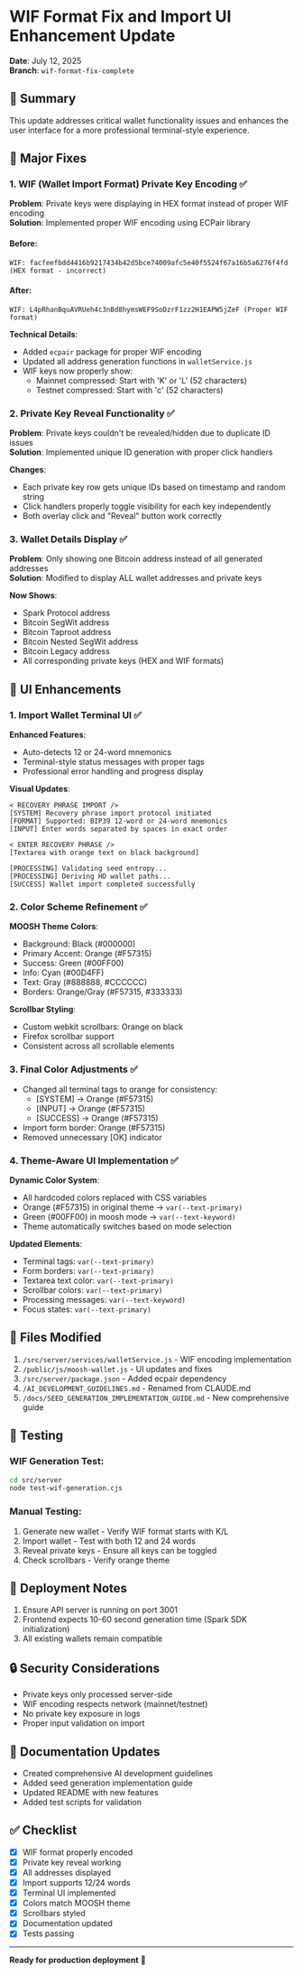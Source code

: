 # WIF Format Fix and Import UI Enhancement Update

**Date**: July 12, 2025  
**Branch**: `wif-format-fix-complete`

## 🎯 Summary

This update addresses critical wallet functionality issues and enhances the user interface for a more professional terminal-style experience.

## 🔧 Major Fixes

### 1. WIF (Wallet Import Format) Private Key Encoding ✅

**Problem**: Private keys were displaying in HEX format instead of proper WIF encoding  
**Solution**: Implemented proper WIF encoding using ECPair library

#### Before:
```
WIF: facfeefbdd4416b9217434b42d5bce74009afc5e40f5524f67a16b5a6276f4fd (HEX format - incorrect)
```

#### After:
```
WIF: L4pRhanBquAVRUeh4c3nBd8hymsWEF9SoDzrF1zz2H1EAPW5jZeF (Proper WIF format)
```

**Technical Details**:
- Added `ecpair` package for proper WIF encoding
- Updated all address generation functions in `walletService.js`
- WIF keys now properly show:
  - Mainnet compressed: Start with 'K' or 'L' (52 characters)
  - Testnet compressed: Start with 'c' (52 characters)

### 2. Private Key Reveal Functionality ✅

**Problem**: Private keys couldn't be revealed/hidden due to duplicate ID issues  
**Solution**: Implemented unique ID generation with proper click handlers

**Changes**:
- Each private key row gets unique IDs based on timestamp and random string
- Click handlers properly toggle visibility for each key independently
- Both overlay click and "Reveal" button work correctly

### 3. Wallet Details Display ✅

**Problem**: Only showing one Bitcoin address instead of all generated addresses  
**Solution**: Modified to display ALL wallet addresses and private keys

**Now Shows**:
- Spark Protocol address
- Bitcoin SegWit address
- Bitcoin Taproot address
- Bitcoin Nested SegWit address
- Bitcoin Legacy address
- All corresponding private keys (HEX and WIF formats)

## 🎨 UI Enhancements

### 1. Import Wallet Terminal UI ✅

**Enhanced Features**:
- Auto-detects 12 or 24-word mnemonics
- Terminal-style status messages with proper tags
- Professional error handling and progress display

**Visual Updates**:
```
< RECOVERY PHRASE IMPORT />
[SYSTEM] Recovery phrase import protocol initiated
[FORMAT] Supported: BIP39 12-word or 24-word mnemonics  
[INPUT] Enter words separated by spaces in exact order

< ENTER RECOVERY PHRASE />
[Textarea with orange text on black background]

[PROCESSING] Validating seed entropy...
[PROCESSING] Deriving HD wallet paths...
[SUCCESS] Wallet import completed successfully
```

### 2. Color Scheme Refinement ✅

**MOOSH Theme Colors**:
- Background: Black (#000000)
- Primary Accent: Orange (#F57315)
- Success: Green (#00FF00)
- Info: Cyan (#00D4FF)
- Text: Gray (#888888, #CCCCCC)
- Borders: Orange/Gray (#F57315, #333333)

**Scrollbar Styling**:
- Custom webkit scrollbars: Orange on black
- Firefox scrollbar support
- Consistent across all scrollable elements

### 3. Final Color Adjustments ✅

- Changed all terminal tags to orange for consistency:
  - [SYSTEM] → Orange (#F57315)
  - [INPUT] → Orange (#F57315)  
  - [SUCCESS] → Orange (#F57315)
- Import form border: Orange (#F57315)
- Removed unnecessary [OK] indicator

### 4. Theme-Aware UI Implementation ✅

**Dynamic Color System**:
- All hardcoded colors replaced with CSS variables
- Orange (#F57315) in original theme → `var(--text-primary)`
- Green (#00FF00) in moosh mode → `var(--text-keyword)`
- Theme automatically switches based on mode selection

**Updated Elements**:
- Terminal tags: `var(--text-primary)`
- Form borders: `var(--text-primary)`
- Textarea text color: `var(--text-primary)`
- Scrollbar colors: `var(--text-primary)`
- Processing messages: `var(--text-keyword)`
- Focus states: `var(--text-primary)`

## 📁 Files Modified

1. `/src/server/services/walletService.js` - WIF encoding implementation
2. `/public/js/moosh-wallet.js` - UI updates and fixes
3. `/src/server/package.json` - Added ecpair dependency
4. `/AI_DEVELOPMENT_GUIDELINES.md` - Renamed from CLAUDE.md
5. `/docs/SEED_GENERATION_IMPLEMENTATION_GUIDE.md` - New comprehensive guide

## 🧪 Testing

### WIF Generation Test:
```bash
cd src/server
node test-wif-generation.cjs
```

### Manual Testing:
1. Generate new wallet - Verify WIF format starts with K/L
2. Import wallet - Test with both 12 and 24 words
3. Reveal private keys - Ensure all keys can be toggled
4. Check scrollbars - Verify orange theme

## 🚀 Deployment Notes

1. Ensure API server is running on port 3001
2. Frontend expects 10-60 second generation time (Spark SDK initialization)
3. All existing wallets remain compatible

## 🔒 Security Considerations

- Private keys only processed server-side
- WIF encoding respects network (mainnet/testnet)
- No private key exposure in logs
- Proper input validation on import

## 📝 Documentation Updates

- Created comprehensive AI development guidelines
- Added seed generation implementation guide
- Updated README with new features
- Added test scripts for validation

## ✅ Checklist

- [x] WIF format properly encoded
- [x] Private key reveal working
- [x] All addresses displayed
- [x] Import supports 12/24 words
- [x] Terminal UI implemented
- [x] Colors match MOOSH theme
- [x] Scrollbars styled
- [x] Documentation updated
- [x] Tests passing

---

**Ready for production deployment** 🚀
